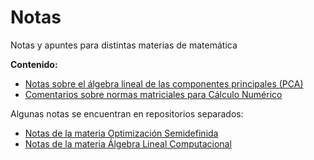 # Notas
Notas y apuntes para distintas materias de matemática

**Contenido:**
- [Notas sobre el álgebra lineal de las componentes principales (PCA)](../../raw/main/PCA/componentesPrincipales.pdf)
- [Comentarios sobre normas matriciales para Cálculo Numérico](../../raw/main/Numerico/normas_de_matrices.pdf)

Algunas notas se encuentran en repositorios separados:
- [Notas de la materia Optimización Semidefinida](https://github.com/slap/optimizacion-semidefinida/)
- [Notas de la materia Álgebra Lineal Computacional](https://github.com/slap/ALC-apunte)

